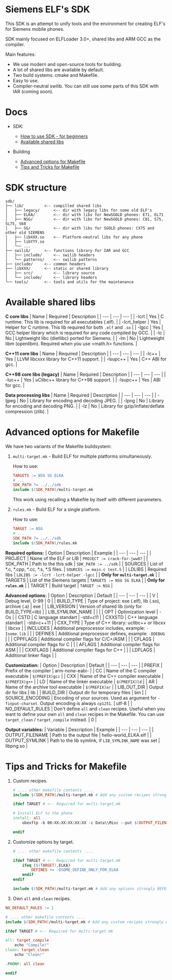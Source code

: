# Siemens ELF's SDK
This SDK is an attempt to unify tools and the environment for creating ELF's for Siemens mobile phones.

SDK mainly focused on ELFLoader 3.0+, shared libs and ARM GCC as the compiler.

Main features:
- We use modern and open-source tools for building.
- A lot of shared libs are available by default.
- Two build systems: cmake and Makefile.
- Easy to use.
- Compiler-neutral swilib. You can still use some parts of this SDK with IAR (coming soon).

# Docs
- SDK:
    - [How to use SDK - for beginners](https://github.com/siemens-mobile-hacks/sdk/blob/master/docs/how_make_elfs.md)
    - [Available shared libs](https://github.com/siemens-mobile-hacks/sdk#available-shared-libs)

- Building
    - [Advanced options for Makefile](https://github.com/siemens-mobile-hacks/sdk#advanced-options-for-makefile)
    - [Tips and Tricks for Makefile](https://github.com/siemens-mobile-hacks/sdk#tips-and-tricks-for-makefile)

# SDK structure
```
sdk/
├── lib/         <-- compilled shared libs
│   ├── legacy/      <-- dir with legacy libs for some old ELF's
│   ├── ELKA/        <-- dir with libs for NewSGOLD phones: E71, EL71
│   ├── NSG/         <-- dir with libs for NewSGOLD phones: C81, S75, SL75, S68
│   ├── SG/          <-- dir with libs for SGOLD phones: CX75 and other old SIEMENS
│   ├── libXXX.so    <-- Platform-neutral libs for any phone
│   ├── libYYY.so
│   └── ...
├── swilib/      <-- functions library for IAR and GCC
│   ├── include/     <-- swilib headers
│   └── patterns/    <-- swilib patterns
├── include/     <-- common headers
├── libXXX/      <-- static or shared library
│   ├── src/         <-- library source
│   └── include/     <-- library headers
└── tools/       <-- tools and utils for the maintenance

```

# Available shared libs

**C core libs**
| Name | Required | Description |
| --- | --- | --- |
| -lcrt | Yes | C runtime. This lib is required for all executables (.elf). |
| -lcrt_helper | Yes | Helper for C runtime. This lib required for both `.elf` and `.so` |
| -lgcc | Yes | GCC helper library which is required for any code compiled by GCC. |
| -lc | No | Lightweight libc (dietlibc) ported for Siemens. |
| -lm | No | Lightweight libm (openlibm). Required when you use <math.h> functions. |

**C++11 core libs**
| Name | Required | Description |
| --- | --- | --- |
| -lc++ | Yes | LLVM libcxxx library for C++11 support. |
| -lsupc++ | Yes | C++ ABI for gcc. |

**C++98 core libs (legacy)**
| Name | Required | Description |
| --- | --- | --- |
| -luc++ | Yes | uClibc++ library for C++98 support. |
| -lsupc++ | Yes | ABI for gcc. |

**Data processing libs**
| Name | Required | Description |
| --- | --- | --- |
| -ljpeg | No  | Library for encoding and decoding JPEG. |
| -lpng | No  | Library for encoding and decoding PNG. |
| -lz | No  | Library for gzip/inflate/deflate compression (zlib). |

# Advanced options for Makefile

We have two variants of the Makefile buildsystem:
1. `multi-target.mk` - Build ELF for multiple platforms simultaneously.
    
    How to use:
    
    ```Makefile
    TARGETS := NSG SG ELKA
    # ...
    SDK_PATH ?= ../../sdk
    include $(SDK_PATH)/multi-target.mk
    ```

    This work using recalling a Makefile by itself with different parameters.

2. `rules.mk` - Build ELF for a single platform.
    
    How to use:
    
    ```Makefile
    TARGET := NSG
    # ...
    SDK_PATH ?= ../../sdk
    include $(SDK_PATH)/rules.mk
    ```

**Required options:**
| Option | Description | Example |
| --- | --- | --- |
| PROJECT | Name of the ELF or LIB | `PROJECT := crack-for-jww87` |
| SDK_PATH | Path to the this sdk | `SDK_PATH := ../sdk` |
| SOURCES | List of *.c, *.cpp, *.cc, *.s, *.S files. | `SOURCES := main.c test.S` |
| LDLIBS | Required libs | `LDLIBS := -lcrt -lcrt-helper -lgcc` |
| **Only for `multi-target.mk`** |
| TARGETS | List of the Siemens targets | `TARGETS := NSG SG ELKA` |
| **Only for `rules.mk`** |
| TARGET | Build target | `TARGET := NSG` |

**Advanced options:**
| Option | Description | Default |
| --- | --- | --- |
| V | Debug level, 0-99 | 0 |
| BUILD_TYPE | Type of project: exe (.elf), lib (.so), archive (.a) | exe |
| LIB_VERSION | Version of shared lib (only for BUILD_TYPE=lib) |
| LIB_SYMLINK_NAME | | |
| OPT | Optimization level | -Os |
| CSTD | C language standart | -std=c11 |
| CXXSTD | C++ language standart | -std=c++11 |
| CXX_TYPE | Type of C++ library: uclibc++ or libcxx | libcxx |
| INCLUDES | Additional preprocessor includes, example: `-Isome_lib` |  |
| DEFINES | Additional preprocessor defines, example: `-DDEBUG` | |
| CPPFLAGS | Additional compiler flags for C/C+/ASM |  |
| CFLAGS | Additional compiler flags for C |  |
| AFLAGS | Additional compiler flags for ASM |  |
| CXXFLAGS | Additional compiler flags for C++ |  |
| LDFLAGS | Additional linker flags |  |

**Customization:**
| Option | Description | Default |
| --- | --- | --- |
| PREFIX | Prefix of the compiler | arm-none-eabi- |
| CC | Name of the C compiler executable | `$(PREFIX)gcc` |
| CXX | Name of the C++ compiler executable | `$(PREFIX)g++` |
| LD | Name of the linker executable | `$(PREFIX)ld` |
| AR | Name of the archive tool executable | `$(PREFIX)ar` |
| LIB_OUT_DIR | Output dir for libs | lib |
| BUILD_DIR | Output dir for temporary files | bin |
| SOURCE_ENCODING | Encoding of your sources. Used as argument for `-finput-charset`. Output encoding is always `cp1251`. | utf-8 |
| NO_DEFAULT_RULES | Don't define `all` and `clean` recipes. Useful when you want to define your own `all` and `clean` recipes in the Makefile. You can use `target_clean` / `target_compile` instead. | 0 |

**Output variables:**
| Variable | Description | Example |
| --- | --- | --- |
| OUTPUT_FILENAME | Path to the output file | hello-world_ELKA.elf |
| OUTPUT_SYMLINK | Path to the lib symlink, if `LIB_SYMLINK_NAME` was set | libpng.so |

# Tips and Tricks for Makefile
1. Custom recipes.
    ```Makefile
    # .... other makefile contents ....
    include $(SDK_PATH)/multi-target.mk # Add any custom recipes strongly AFTER this line!
    
    ifdef TARGET # <-- Required for multi-target.mk
    
    # Install ELF to the phone
    install: all
        obexftp -b 00:XX:XX:XX:XX:XX -c Data\\Misc --put $(OUTPUT_FILENAME)
    
    endif
    ```
2. Customize options by target.
    ```Makefile
    # .... other makefile contents ....
    
    ifdef TARGET # <-- Required for multi-target.mk
        ifeq ($(TARGET),ELKA)
            DEFINES += -DSOME_DEFINE_ONLY_FOR_ELKA
        endif
    endif
    
    include $(SDK_PATH)/multi-target.mk # Add any options strongly BEFORE this line!
    ```
3. Own `all` and `clean` recipes.
```Makefile
NO_DEFAULT_RULES := 1

# .... other makefile contents ....
include $(SDK_PATH)/multi-target.mk # Add any custom recipes strongly AFTER this line!

ifdef TARGET # <-- Required for multi-target.mk

all: target_compile
    echo "Compile!"
clean: target_clean
    echo "Clean!"

.PHONY: all clean

endif
```
